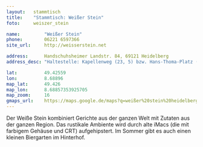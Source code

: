```yaml
---
layout:   stammtisch
title:    "Stammtisch: Weißer Stein"
foto:     weiszer_stein

name:         "Weißer Stein"
phone:        06221 6597366 
site_url:     http://weisserstein.net

address:      Handschuhsheimer Landstr. 84, 69121 Heidelberg
address_desc: "Haltestelle: Kapellenweg (23, 5) bzw. Hans-Thoma-Platz (24)"

lat:          49.42559
lon:          8.68896
map_lat:      49.426
map_lon:      8.68857353925705
map_zoom:     16
gmaps_url:    https://maps.google.de/maps?q=weißer%20stein%20heidelberg
---
```

Der Weiße Stein kombiniert Gerichte aus der ganzen Welt mit Zutaten
aus der ganzen Region. Das rustikale Ambiente wird durch alte iMacs 
(die mit farbigem Gehäuse und CRT) aufgehipstert. Im Sommer gibt es 
auch einen kleinen Biergarten im Hinterhof.
